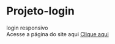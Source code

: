 # Projeto-login
 login responsivo <br>
 Acesse a página do site aqui <a href="https://vivibraga.github.io/Projeto-login/"> Clique aqui </a>
